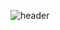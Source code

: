 ![header](https://capsule-render.vercel.app/api?type=rounded&color=#000000&animation=fadeIn&height=300&section=header&text=capsule%20render&fontSize=110)
